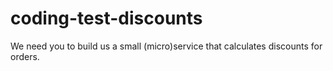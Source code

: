 # coding-test-discounts
We need you to build us a small (micro)service that calculates discounts for orders.
